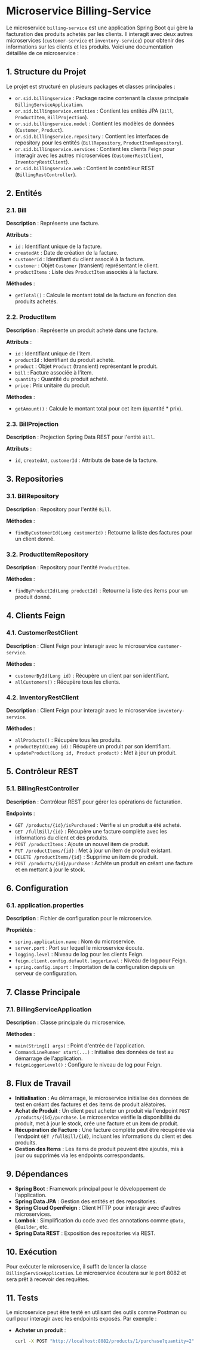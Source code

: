 # Microservice Billing-Service

Le microservice `billing-service` est une application Spring Boot qui gère la facturation des produits achetés par les clients. Il interagit avec deux autres microservices (`customer-service` et `inventory-service`) pour obtenir des informations sur les clients et les produits. Voici une documentation détaillée de ce microservice :

## 1. Structure du Projet

Le projet est structuré en plusieurs packages et classes principales :

- `or.sid.billingservice` : Package racine contenant la classe principale `BillingServiceApplication`.
- `or.sid.billingservice.entities` : Contient les entités JPA (`Bill`, `ProductItem`, `BillProjection`).
- `or.sid.billingservice.model` : Contient les modèles de données (`Customer`, `Product`).
- `or.sid.billingservice.repository` : Contient les interfaces de repository pour les entités (`BillRepository`, `ProductItemRepository`).
- `or.sid.billingservice.services` : Contient les clients Feign pour interagir avec les autres microservices (`CustomerRestClient`, `InventoryRestClient`).
- `or.sid.billingservice.web` : Contient le contrôleur REST (`BillingRestController`).

## 2. Entités

### 2.1. Bill

**Description** : Représente une facture.

**Attributs** :
- `id` : Identifiant unique de la facture.
- `createdAt` : Date de création de la facture.
- `customerId` : Identifiant du client associé à la facture.
- `customer` : Objet `Customer` (transient) représentant le client.
- `productItems` : Liste des `ProductItem` associés à la facture.

**Méthodes** :
- `getTotal()` : Calcule le montant total de la facture en fonction des produits achetés.

### 2.2. ProductItem

**Description** : Représente un produit acheté dans une facture.

**Attributs** :
- `id` : Identifiant unique de l'item.
- `productId` : Identifiant du produit acheté.
- `product` : Objet `Product` (transient) représentant le produit.
- `bill` : Facture associée à l'item.
- `quantity` : Quantité du produit acheté.
- `price` : Prix unitaire du produit.

**Méthodes** :
- `getAmount()` : Calcule le montant total pour cet item (quantité * prix).

### 2.3. BillProjection

**Description** : Projection Spring Data REST pour l'entité `Bill`.

**Attributs** :
- `id`, `createdAt`, `customerId` : Attributs de base de la facture.

## 3. Repositories

### 3.1. BillRepository

**Description** : Repository pour l'entité `Bill`.

**Méthodes** :
- `findByCustomerId(Long customerId)` : Retourne la liste des factures pour un client donné.

### 3.2. ProductItemRepository

**Description** : Repository pour l'entité `ProductItem`.

**Méthodes** :
- `findByProductId(Long productId)` : Retourne la liste des items pour un produit donné.

## 4. Clients Feign

### 4.1. CustomerRestClient

**Description** : Client Feign pour interagir avec le microservice `customer-service`.

**Méthodes** :
- `customerById(Long id)` : Récupère un client par son identifiant.
- `allCustomers()` : Récupère tous les clients.

### 4.2. InventoryRestClient

**Description** : Client Feign pour interagir avec le microservice `inventory-service`.

**Méthodes** :
- `allProducts()` : Récupère tous les produits.
- `productById(Long id)` : Récupère un produit par son identifiant.
- `updateProduct(Long id, Product product)` : Met à jour un produit.

## 5. Contrôleur REST

### 5.1. BillingRestController

**Description** : Contrôleur REST pour gérer les opérations de facturation.

**Endpoints** :
- `GET /products/{id}/isPurchased` : Vérifie si un produit a été acheté.
- `GET /fullBill/{id}` : Récupère une facture complète avec les informations du client et des produits.
- `POST /productItems` : Ajoute un nouvel item de produit.
- `PUT /productItems/{id}` : Met à jour un item de produit existant.
- `DELETE /productItems/{id}` : Supprime un item de produit.
- `POST /products/{id}/purchase` : Achète un produit en créant une facture et en mettant à jour le stock.

## 6. Configuration

### 6.1. application.properties

**Description** : Fichier de configuration pour le microservice.

**Propriétés** :
- `spring.application.name` : Nom du microservice.
- `server.port` : Port sur lequel le microservice écoute.
- `logging.level` : Niveau de log pour les clients Feign.
- `feign.client.config.default.loggerLevel` : Niveau de log pour Feign.
- `spring.config.import` : Importation de la configuration depuis un serveur de configuration.

## 7. Classe Principale

### 7.1. BillingServiceApplication

**Description** : Classe principale du microservice.

**Méthodes** :
- `main(String[] args)` : Point d'entrée de l'application.
- `CommandLineRunner start(...)` : Initialise des données de test au démarrage de l'application.
- `feignLoggerLevel()` : Configure le niveau de log pour Feign.

## 8. Flux de Travail

- **Initialisation** : Au démarrage, le microservice initialise des données de test en créant des factures et des items de produit aléatoires.
- **Achat de Produit** : Un client peut acheter un produit via l'endpoint `POST /products/{id}/purchase`. Le microservice vérifie la disponibilité du produit, met à jour le stock, crée une facture et un item de produit.
- **Récupération de Facture** : Une facture complète peut être récupérée via l'endpoint `GET /fullBill/{id}`, incluant les informations du client et des produits.
- **Gestion des Items** : Les items de produit peuvent être ajoutés, mis à jour ou supprimés via les endpoints correspondants.

## 9. Dépendances

- **Spring Boot** : Framework principal pour le développement de l'application.
- **Spring Data JPA** : Gestion des entités et des repositories.
- **Spring Cloud OpenFeign** : Client HTTP pour interagir avec d'autres microservices.
- **Lombok** : Simplification du code avec des annotations comme `@Data`, `@Builder`, etc.
- **Spring Data REST** : Exposition des repositories via REST.

## 10. Exécution

Pour exécuter le microservice, il suffit de lancer la classe `BillingServiceApplication`. Le microservice écoutera sur le port 8082 et sera prêt à recevoir des requêtes.

## 11. Tests

Le microservice peut être testé en utilisant des outils comme Postman ou curl pour interagir avec les endpoints exposés. Par exemple :

- **Acheter un produit** :
  ```bash
  curl -X POST "http://localhost:8082/products/1/purchase?quantity=2"